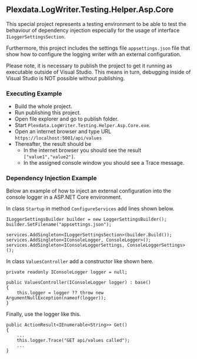 ﻿
## Plexdata.LogWriter.Testing.Helper.Asp.Core

This special project represents a testing environment to be able 
to test the behaviour of dependency injection especially for the 
usage of interface `ILoggerSettingsSection`.

Furthermore, this project includes the settings file `appsettings.json` 
file that show how to configure the logging writer with an external 
configuration. 

Please note, it is necessary to publish the project to get it running 
as executable outside of Visual Studio. This means in turn, debugging 
inside of Visual Studio is NOT possible without publishing.

### Executing Example

- Build the whole project.
- Run publishing this project.
- Open file explorer and go to publish folder.
- Start `Plexdata.LogWriter.Testing.Helper.Asp.Core.exe`.
- Open an internet browser and type URL `https://localhost:5001/api/values`
- Thereafter, the result should be
  - In the internet browser you should see the result `["value1","value2"]`.
  - In the assigned console window you should see a Trace message.

### Dependency Injection Example

Below an example of how to inject an external configuration into the 
console logger in a ASP.NET Core environment.

In class `Startup` in method `ConfigureServices` add lines shown below.

```
ILoggerSettingsBuilder builder = new LoggerSettingsBuilder();
builder.SetFilename("appsettings.json");

services.AddSingleton<ILoggerSettingsSection>(builder.Build());
services.AddSingleton<IConsoleLogger, ConsoleLogger>();
services.AddSingleton<IConsoleLoggerSettings, ConsoleLoggerSettings>();
```

In class `ValuesController` add a constructor like shown here.

```
private readonly IConsoleLogger logger = null;

public ValuesController(IConsoleLogger logger) : base()
{
    this.logger = logger ?? throw new ArgumentNullException(nameof(logger));
}
```

Finally, use the logger like this.

```
public ActionResult<IEnumerable<String>> Get()
{
    ...
    this.logger.Trace("GET api/values called");
    ...
}
```
